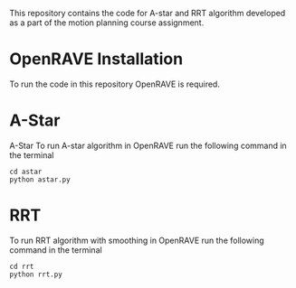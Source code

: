 This repository contains the code for A-star and RRT algorithm developed as a part of the motion planning course assignment.

# OpenRAVE Installation
To run the code in this repository OpenRAVE is required. 

# A-Star
A-Star 
To run A-star algorithm in OpenRAVE run the following command in the terminal
```
cd astar
python astar.py
```

# RRT
To run RRT algorithm with smoothing in OpenRAVE run the following command in the terminal
```
cd rrt
python rrt.py
```
